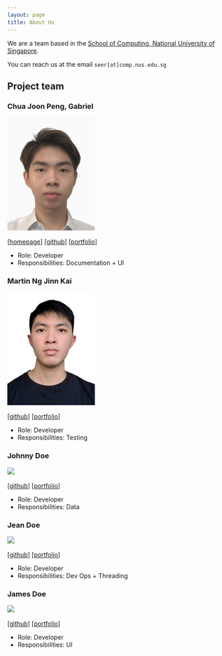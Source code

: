```yaml
---
layout: page
title: About Us
---
```


We are a team based in the [School of Computing, National University of Singapore](http://www.comp.nus.edu.sg).

You can reach us at the email `seer[at]comp.nus.edu.sg`

## Project team

### Chua Joon Peng, Gabriel

<img src="images/gabrielchua.png" width="200px">

[[homepage](https://www.linkedin.com/in/gabriel-chua-087543229/)]
[[github](https://github.com/1rbg)]
[[portfolio](team/gabrielchua.md)]

* Role: Developer
* Responsibilities: Documentation + UI

### Martin Ng Jinn Kai

<img src="images/martinng.png" width="200px">

[[github](http://github.com/martinng01)]
[[portfolio](team/martinng.md)]

* Role: Developer
* Responsibilities: Testing

### Johnny Doe

<img src="images/johndoe.png" width="200px">

[[github](http://github.com/johndoe)] [[portfolio](team/johndoe.md)]

* Role: Developer
* Responsibilities: Data

### Jean Doe

<img src="images/johndoe.png" width="200px">

[[github](http://github.com/johndoe)]
[[portfolio](team/johndoe.md)]

* Role: Developer
* Responsibilities: Dev Ops + Threading

### James Doe

<img src="images/johndoe.png" width="200px">

[[github](http://github.com/johndoe)]
[[portfolio](team/johndoe.md)]

* Role: Developer
* Responsibilities: UI

